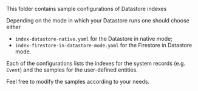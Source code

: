 This folder contains sample configurations of Datastore indexes

Depending on the mode in which your Datastore runs one should choose either

- `index-datastore-native.yaml` for the Datastore in native mode;
- `index-firestore-in-datastore-mode.yaml` for the Firestore in Datastore mode.

Each of the configurations lists the indexes for the system records (e.g. `Event`) and the samples 
for the user-defined entities.

Feel free to modify the samples according to your needs.
